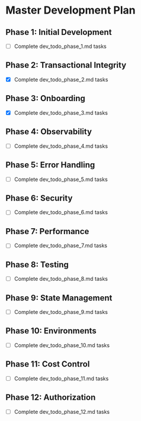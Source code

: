 # Master Development Plan

## Phase 1: Initial Development
- [ ] Complete dev_todo_phase_1.md tasks

## Phase 2: Transactional Integrity
- [x] Complete dev_todo_phase_2.md tasks

## Phase 3: Onboarding
- [x] Complete dev_todo_phase_3.md tasks

## Phase 4: Observability
- [ ] Complete dev_todo_phase_4.md tasks

## Phase 5: Error Handling
- [ ] Complete dev_todo_phase_5.md tasks

## Phase 6: Security
- [ ] Complete dev_todo_phase_6.md tasks

## Phase 7: Performance
- [ ] Complete dev_todo_phase_7.md tasks

## Phase 8: Testing
- [ ] Complete dev_todo_phase_8.md tasks

## Phase 9: State Management
- [ ] Complete dev_todo_phase_9.md tasks

## Phase 10: Environments
- [ ] Complete dev_todo_phase_10.md tasks

## Phase 11: Cost Control
- [ ] Complete dev_todo_phase_11.md tasks

## Phase 12: Authorization
- [ ] Complete dev_todo_phase_12.md tasks